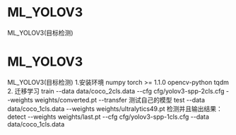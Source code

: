 # ML_YOLOV3
ML_YOLOV3(目标检测)
# ML_YOLOV3
ML_YOLOV3(目标检测)
1.安装环境
numpy
torch >= 1.1.0
opencv-python
tqdm
2.
迁移学习
train --data data/coco_2cls.data --cfg cfg/yolov3-spp-2cls.cfg --weights weights/converted.pt --transfer
测试自己的模型
test --data data/coco_1cls.data --weights weights/ultralytics49.pt
检测并且输出结果：
detect --weights weights/last.pt --cfg cfg/yolov3-spp-1cls.cfg --data data/coco_1cls.data
